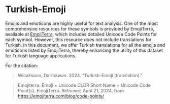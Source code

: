 # Turkish-Emoji
Emojis and emoticons are highly useful for text analysis. One of the most comprehensive resources for these symbols is provided by EmojiTerra, available at [EmojiTerra](https://emojiterra.com/blog/code-points/), which includes detailed Unicode Code Points for each symbol. However, this resource does not include translations for Turkish. In this document, we offer Turkish translations for all the emojis and emoticons listed by EmojiTerra, thereby enhancing the utility of this dataset for Turkish language applications.

For the citation:
>Wicaksono, Darmawan. 2024. “Turkish-Emoji (translation).”

>Emojiterra. Emoji + Unicode CLDR Short Name + Unicode Code Point(s). EmojiTerra. Retrieved April 21, 2024, from https://emojiterra.com/blog/code-points/
